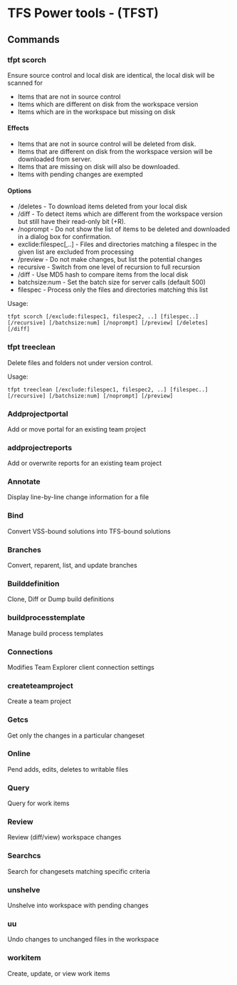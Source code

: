# TFS Power tools - (TFST)

## Commands
### tfpt scorch

Ensure source control and local disk are identical, the local disk will be scanned for 

* Items that are not in source control
* Items which are different on disk from the workspace version
* Items which are in the workspace but missing on disk

#### Effects

* Items that are not in source control will be deleted from disk.
* Items that are different on disk from the workspace version will be downloaded from server.
* Items that are missing on disk will also be downloaded.
* Items with pending changes are exempted

#### Options

* /deletes - To download items deleted from your local disk
* /diff - To detect items which are different from the workspace version but still have their read-only bit (+R).
* /noprompt - Do not show the list of items to be deleted and downloaded in a dialog box for confirmation.
* exclide:filespec[,..] - Files and directories matching a filespec in the given list are excluded from processing
* /preview - Do not make changes, but list the potential changes
* recursive - Switch from one level of recursion to full recursion
* /diff - Use MD5 hash to compare items from the local disk
* batchsize:num - Set the batch size for server calls (default 500)
* filespec - Process only the files and directories matching this list

Usage:

```shell
tfpt scorch [/exclude:filespec1, filespec2, ..] [filespec..] [/recursive] [/batchsize:num] [/noprompt] [/preview] [/deletes] [/diff]
```

### tfpt treeclean

Delete files and folders not under version control.

Usage:

```shell
tfpt treeclean [/exclude:filespec1, filespec2, ..] [filespec..] [/recursive] [/batchsize:num] [/noprompt] [/preview]
```

### Addprojectportal

Add or move portal for an existing team project

### addprojectreports

Add or overwrite reports for an existing team project

### Annotate

Display line-by-line change information for a file

### Bind

Convert VSS-bound solutions into TFS-bound solutions

### Branches

Convert, reparent, list, and update branches

### Builddefinition

Clone, Diff or Dump build definitions

### buildprocesstemplate

Manage build process templates

### Connections

Modifies Team Explorer client connection settings

### createteamproject

Create a team project

### Getcs

Get only the changes in a particular changeset

### Online

Pend adds, edits, deletes to writable files

### Query

Query for work items

### Review

Review (diff/view) workspace changes

### Searchcs

Search for changesets matching specific criteria

### unshelve

Unshelve into workspace with pending changes

### uu

Undo changes to unchanged files in the workspace

### workitem

Create, update, or view work items
